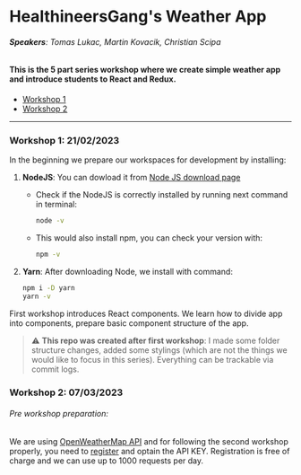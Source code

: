 # HealthineersGang's Weather App

###### _**Speakers**: Tomas Lukac, Martin Kovacik, Christian Scipa_

#### This is the 5 part series workshop where we create simple weather app and introduce students to React and Redux.

- [Workshop 1](#workshop-1-21022023)
- [Workshop 2](#workshop-2-07032023)

---

### Workshop 1: 21/02/2023

In the beginning we prepare our workspaces for development by installing:

1.  **NodeJS**: You can dowload it from [Node JS download page](https://nodejs.org/en/download/)

    - Check if the NodeJS is correctly installed by running next command in terminal:

      ```sh
      node -v
      ```

    - This would also install npm, you can check your version with:

      ```sh
      npm -v
      ```

2.  **Yarn**: After downloading Node, we install with command:
    ```sh
    npm i -D yarn
    yarn -v
    ```

First workshop introduces React components. We learn how to divide app into components, prepare basic component structure of the app.

> :warning: **This repo was created after first workshop**: I made some folder structure changes, added some stylings (which are not the things we would like to focus in this series). Everything can be trackable via commit logs.

### Workshop 2: 07/03/2023

###### _Pre workshop preparation:_

We are using [OpenWeatherMap API](https://openweathermap.org/api) and for following the second workshop properly, you need to [register](https://home.openweathermap.org/users/sign_in) and optain the API KEY. Registration is free of charge and we can use up to 1000 requests per day.
